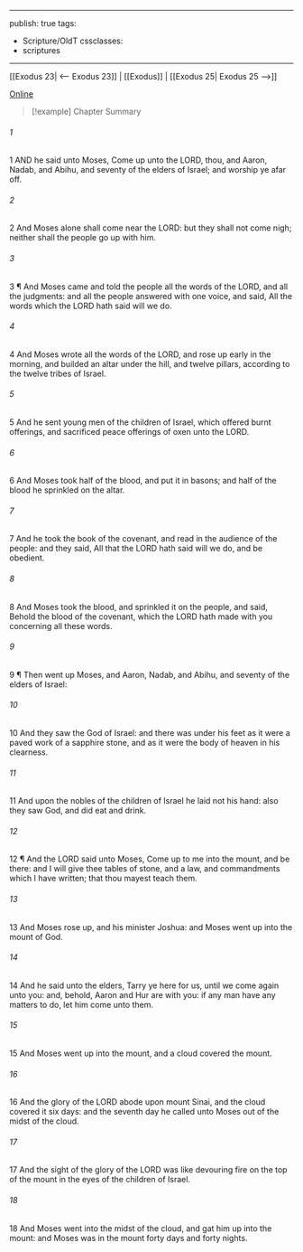 

---
publish: true
tags:
  - Scripture/OldT
cssclasses:
  - scriptures
---
[[Exodus 23| <-- Exodus 23]] | [[Exodus]] | [[Exodus 25| Exodus 25 -->]]

[Online](https://churchofjesuschrist.org/study/scriptures/ot/ex/24?lang=eng)

>[!example] Chapter Summary
>
###### 1
1 AND he said unto Moses, Come up unto the LORD, thou, and Aaron, Nadab, and Abihu, and seventy of the elders of Israel; and worship ye afar off.
###### 2
2 And Moses alone shall come near the LORD: but they shall not come nigh; neither shall the people go up with him.
###### 3
3 ¶ And Moses came and told the people all the words of the LORD, and all the judgments: and all the people answered with one voice, and said, All the words which the LORD hath said will we do.
###### 4
4 And Moses wrote all the words of the LORD, and rose up early in the morning, and builded an altar under the hill, and twelve pillars, according to the twelve tribes of Israel.
###### 5
5 And he sent young men of the children of Israel, which offered burnt offerings, and sacrificed peace offerings of oxen unto the LORD.
###### 6
6 And Moses took half of the blood, and put it in basons; and half of the blood he sprinkled on the altar.
###### 7
7 And he took the book of the covenant, and read in the audience of the people: and they said, All that the LORD hath said will we do, and be obedient.
###### 8
8 And Moses took the blood, and sprinkled it on the people, and said, Behold the blood of the covenant, which the LORD hath made with you concerning all these words.
###### 9
9 ¶ Then went up Moses, and Aaron, Nadab, and Abihu, and seventy of the elders of Israel:
###### 10
10 And they saw the God of Israel: and there was under his feet as it were a paved work of a sapphire stone, and as it were the body of heaven in his clearness.
###### 11
11 And upon the nobles of the children of Israel he laid not his hand: also they saw God, and did eat and drink.
###### 12
12 ¶ And the LORD said unto Moses, Come up to me into the mount, and be there: and I will give thee tables of stone, and a law, and commandments which I have written; that thou mayest teach them.
###### 13
13 And Moses rose up, and his minister Joshua: and Moses went up into the mount of God.
###### 14
14 And he said unto the elders, Tarry ye here for us, until we come again unto you: and, behold, Aaron and Hur are with you: if any man have any matters to do, let him come unto them.
###### 15
15 And Moses went up into the mount, and a cloud covered the mount.
###### 16
16 And the glory of the LORD abode upon mount Sinai, and the cloud covered it six days: and the seventh day he called unto Moses out of the midst of the cloud.
###### 17
17 And the sight of the glory of the LORD was like devouring fire on the top of the mount in the eyes of the children of Israel.
###### 18
18 And Moses went into the midst of the cloud, and gat him up into the mount: and Moses was in the mount forty days and forty nights.



